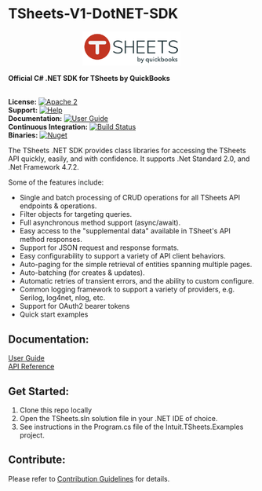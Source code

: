 <!-- Copyright (c) 2019 Intuit Inc. -->

TSheets-V1-DotNET-SDK
=============
<p align="center">
    <img src="./images/tsheetsbyqb37.svg" width="200" alt="Logo"/>
</p>

**Official C# .NET SDK for TSheets by QuickBooks**<br/><br/>

**License:** [![Apache 2](https://img.shields.io/badge/license-Apache--2-brightgreen)](http://www.apache.org/licenses/LICENSE-2.0)<br/>
**Support:** [![Help](https://img.shields.io/badge/Support-TSheets%20Developer-blue.svg)](https://www.tsheets.com/contact-tsheets)<br/>
**Documentation:** [![User Guide](https://img.shields.io/badge/User%20Guide-SDK%20Docs-blue.svg)](./Documentation/tsheets-sdk.md)<br/>
**Continuous Integration:** [![Build Status](https://travis-ci.com/intuit/TSheets-V1-DotNET-SDK.svg?token=HSEoRBBbbnL3x2dQy3Rm&branch=master)](https://travis-ci.com/intuit/TSheets-V1-DotNET-SDK.svg?token=HSEoRBBbbnL3x2dQy3Rm&branch=master)<br/>
**Binaries:** [![Nuget](https://img.shields.io/badge/Nuget-1.0.2-blue.svg)](https://www.nuget.org/packages/Intuit.TSheets/)<br/>

The TSheets .NET SDK provides class libraries for accessing the TSheets API quickly, easily, and with confidence.
It supports .Net Standard 2.0, and .Net Framework 4.7.2.

Some of the features include:

* Single and batch processing of CRUD operations for all TSheets API endpoints & operations.
* Filter objects for targeting queries.
* Full asynchronous method support (async/await).
* Easy access to the "supplemental data" available in TSheet's API method responses.
* Support for JSON request and response formats.
* Easy configurability to support a variety of API client behaviors.
* Auto-paging for the simple retrieval of entities spanning multiple pages.
* Auto-batching (for creates & updates).
* Automatic retries of transient errors, and the ability to custom configure.
* Common logging framework to support a variety of providers, e.g. Serilog, log4net, nlog, etc.
* Support for OAuth2 bearer tokens
* Quick start examples

## Documentation:
[User Guide](./Documentation/tsheets-sdk.md)<br/>
[API Reference](https://tsheetsteam.github.io/api_docs/#welcome)

## Get Started:
1. Clone this repo locally
2. Open the TSheets.sln solution file in your .NET IDE of choice.
3. See instructions in the Program.cs file of the Intuit.TSheets.Examples project.

## Contribute:
Please refer to [Contribution Guidelines](./.github/CONTRIBUTING.md) for details.
